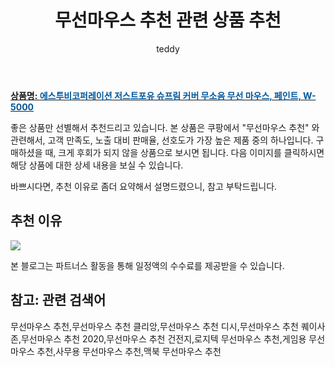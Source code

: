 ﻿---
layout: post
title:  "무선마우스 추천 관련 상품 추천"
author: teddy
categories: [ 가구/인테리어 ]
tags: [무선마우스 추천,무선마우스 추천 클리앙,무선마우스 추천 디시,무선마우스 추천 퀘이사존,무선마우스 추천 2020,무선마우스 추천 건전지,로지텍 무선마우스 추천,게임용 무선마우스 추천,사무용 무선마우스 추천,맥북 무선마우스 추천]
image: https://static.coupangcdn.com/image/rs_quotation_api/g7aokvpk/4d6da54fde2c4452a9e63b648d97780a.png 
description: "쿠팡에서 무선마우스 추천 관련 상품으로 가장 고객 선호도가 높은 제품 중 하나입니다."
---

<a href="https://link.coupang.com/re/AFFSDP?lptag=AF3256674&pageKey=6370680467&itemId=13492389057&vendorItemId=80746560139&traceid=V0-153-8435a8835058086e"><b>상품명: <font color='#01579B'>에스투비코퍼레이션 저스트포유 슈프림 커버 무소음 무선 마우스, 페인트, W-5000</font></b></a>

좋은 상품만 선별해서 추천드리고 있습니다.
본 상품은 쿠팡에서 "무선마우스 추천" 와 관련해서, 고객 만족도, 노출 대비 판매율, 선호도가 가장 높은 제품 중의 하나입니다.
구매하셨을 때, 크게 후회가 되지 않을 상품으로 보시면 됩니다. 
다음 이미지를 클릭하시면 해당 상품에 대한 상세 내용을 보실 수 있습니다.

바쁘시다면, 추천 이유로 좀더 요약해서 설명드렸으니, 참고 부탁드립니다.

## 추천 이유 

<a href="https://link.coupang.com/re/AFFSDP?lptag=AF3256674&pageKey=6370680467&itemId=13492389057&vendorItemId=80746560139&traceid=V0-153-8435a8835058086e"><img src="https://thumbnail9.coupangcdn.com/thumbnails/remote/q89/image/rs_quotation_api/gmbpy3c5/99e4e209c8bc47bfa07b78baa9328164.jpg"></a> 

본 블로그는 파트너스 활동을 통해 일정액의 수수료를 제공받을 수 있습니다.

## 참고: 관련 검색어    
무선마우스 추천,무선마우스 추천 클리앙,무선마우스 추천 디시,무선마우스 추천 퀘이사존,무선마우스 추천 2020,무선마우스 추천 건전지,로지텍 무선마우스 추천,게임용 무선마우스 추천,사무용 무선마우스 추천,맥북 무선마우스 추천